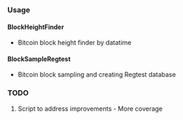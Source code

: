 ### Usage

#### BlockHeightFinder
  - Bitcoin block height finder by datatime

#### BlockSampleRegtest
  - Bitcoin block sampling and creating Regtest database

### TODO
  1. Script to address improvements
    - More coverage

